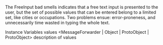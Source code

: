 The FreeInput bad smells indicates that a free text input is presented to the user, but the set of possible values that can be entered belong to a limited set, like cities or occupations. Two problems ensue: error-proneness, and unnecessarily time wasted in typing the whole text.

Instance Variables
	values	<MessageForwarder | Object | ProtoObject | ProtoObject>	description of values

